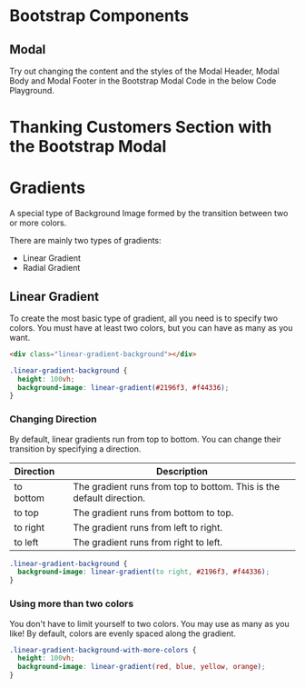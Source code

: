 # Bootstrap Components

## Modal

Try out changing the content and the styles of the Modal Header, Modal Body and Modal Footer in the Bootstrap Modal Code in the below Code Playground.

# Thanking Customers Section with the Bootstrap Modal

# Gradients

A special type of Background Image formed by the transition between two or more colors.

There are mainly two types of gradients:

- Linear Gradient
- Radial Gradient

## Linear Gradient

To create the most basic type of gradient, all you need is to specify two colors. You must have at least two colors, but you can have as many as you want.

```HTML
<div class="linear-gradient-background"></div>
```

```CSS
.linear-gradient-background {
  height: 100vh;
  background-image: linear-gradient(#2196f3, #f44336);
}
```

### Changing Direction

By default, linear gradients run from top to bottom. You can change their transition by specifying a direction.

| Direction |     | Description                                                          |
| --------- | --- | -------------------------------------------------------------------- |
| to bottom |     | The gradient runs from top to bottom. This is the default direction. |
| to top    |     | The gradient runs from bottom to top.                                |
| to right  |     | The gradient runs from left to right.                                |
| to left   |     | The gradient runs from right to left.                                |

```CSS
.linear-gradient-background {
  background-image: linear-gradient(to right, #2196f3, #f44336);
}
```

### Using more than two colors

You don't have to limit yourself to two colors. You may use as many as you like! By default, colors are evenly spaced along the gradient.

```CSS
.linear-gradient-background-with-more-colors {
  height: 100vh;
  background-image: linear-gradient(red, blue, yellow, orange);
}
```
